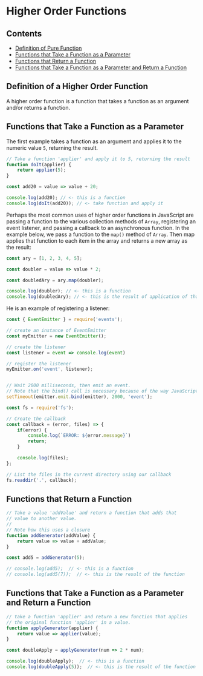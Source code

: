 # Higher Order Functions

## Contents
- [Definition of Pure Function](#section1)
- [Functions that Take a Function as a Parameter](#section2)
- [Functions that Return a Function](#section3)
- [Functions that Take a Function as a Parameter and Return a Function](#section4)

<div id="section1"/>

## Definition of a Higher Order Function

A higher order function is a function that takes a function as an argument and/or returns a function.

<div id="section2"/>

## Functions that Take a Function as a Parameter

The first example takes a function as an argument and applies it to the numeric value `5`, returning the result.
```js
// Take a function 'applier' and apply it to 5, returning the result
function doIt(applier) {
    return applier(5);
}

const add20 = value => value + 20;

console.log(add20); // <- this is a function
console.log(doIt(add20)); // <- take function and apply it
```

Perhaps the most common uses of higher order functions in JavaScript are passing a function to the various collection methods of `Array`, registering an event listener, and passing a callback to an asynchronous function. In the example below, we pass a function to the `map()` method of `Array`. Then map applies that function to each item in the array and returns a new array as the result:
```js
const ary = [1, 2, 3, 4, 5];

const doubler = value => value * 2;

const doubledAry = ary.map(doubler);

console.log(doubler); // <- this is a function
console.log(doubledAry); // <- this is the result of application of that function
```

He is an example of registering a listener:
```js
const { EventEmitter } = require('events');

// create an instance of EventEmitter
const myEmitter = new EventEmitter();

// create the listener
const listener = event => console.log(event)

// register the listener
myEmitter.on('event', listener);


// Wait 2000 milliseconds, then emit an event.
// Note that the bind() call is necessary because of the way JavaScript handles 'this'
setTimeout(emitter.emit.bind(emitter), 2000, 'event');
```

```js
const fs = require('fs');

// Create the callback
const callback = (error, files) => {
    if(error) {
        console.log(`ERROR: ${error.message}`)
        return;
    }

    console.log(files);
};

// List the files in the current directory using our callback
fs.readdir('.', callback);
```

<div id="section3"/>

## Functions that Return a Function

```js
// Take a value 'addValue' and return a function that adds that
// value to another value.
//
// Note how this uses a closure
function addGenerator(addValue) {
    return value => value + addValue;
}

const add5 = addGenerator(5);

// console.log(add5);  // <- this is a function
// console.log(add5(7));  // <- this is the result of the function
```

<div id="section4"/>

## Functions that Take a Function as a Parameter and Return a Function

```js
// take a function 'applier' and return a new function that applies
// the original function 'applier' in a value.
function applyGenerator(applier) {
    return value => applier(value);
}

const doubleApply = applyGenerator(num => 2 * num);

console.log(doubleApply);  // <- this is a function
console.log(doubleApply(5));  // <- this is the result of the function
```


